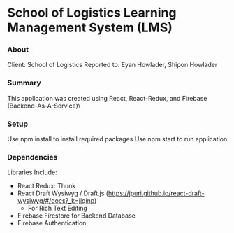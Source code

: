 # School of Logistics Learning Management System (LMS)

### About
Client: School of Logistics
Reported to: Eyan Howlader, Shipon Howlader

### Summary
This application was created using React, React-Redux, and Firebase (Backend-As-A-Service)\

### Setup
Use npm install to install required packages
Use npm start to run application

### Dependencies
Libraries Include:
- React Redux: Thunk
- React Draft Wysiwyg / Draft.js (https://jpuri.github.io/react-draft-wysiwyg/#/docs?_k=jjqinp)
    - For Rich Text Editing
- Firebase Firestore for Backend Database
- Firebase Authentication


